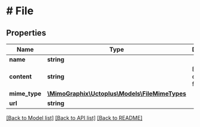 # # File

## Properties

Name | Type | Description | Notes
------------ | ------------- | ------------- | -------------
**name** | **string** |  | [optional] 
**content** | **string** | Base64 encoded file Content | [optional] 
**mime_type** | [**\MimoGraphix\Uctoplus\Models\FileMimeTypes**](FileMimeTypes.md) |  | [optional] 
**url** | **string** |  | [optional] 

[[Back to Model list]](../../README.md#documentation-for-models) [[Back to API list]](../../README.md#documentation-for-api-endpoints) [[Back to README]](../../README.md)


